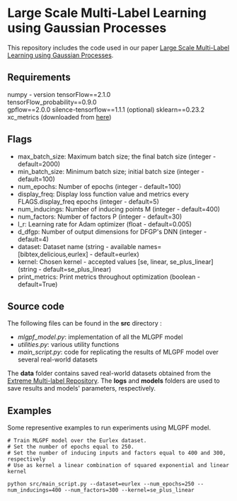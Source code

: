 # Large Scale Multi-Label Learning using Gaussian Processes #

This repository includes the code used in our paper [Large Scale Multi-Label Learning using Gaussian Processes](https://www.springer.com/journal/10994). 

## Requirements ##
numpy - version 
tensorFlow==2.1.0  
tensorFlow_probability==0.9.0  
gpflow==2.0.0
silence-tensorflow==1.1.1 (optional) 
sklearn==0.23.2
xc_metrics (downloaded from [here](https://github.com/kunaldahiya/pyxclib))

## Flags ##
* max_batch_size: Maximum batch size; the final batch size (integer - default=2000)
* min_batch_size: Minimum batch size; initial batch size (integer - default=100)
* num_epochs: Number of epochs (integer - default=100)
* display_freq: Display loss function value and metrics every FLAGS.display_freq epochs (integer - default=5)
* num_inducings: Number of inducing points M (integer - default=400)
* num_factors: Number of factors P (integer - default=30)
* l_r: Learning rate for Adam optimizer (float - default=0.005)
* d_dfgp: Number of output dimensions for DFGP's DNN (integer - default=4)
* dataset: Dataset name (string - available names=[bibtex,delicious,eurlex] - default=eurlex)
* kernel: Chosen kernel - accepted values [se, linear, se_plus_linear] (string - default=se_plus_linear)
* print_metrics: Print metrics throughout optimization (boolean - default=True)

## Source code ##

The following files can be found in the **src** directory :  

- *mlgpf_model.py*: implementation of all the MLGPF model
- *utilities.py*: various utility functions
- *main_script.py*: code for replicating the results of MLGPF model over several real-world datasets

The **data** folder contains saved real-world datasets obtained from the [Extreme Multi-label Repository](http://manikvarma.org/downloads/XC/XMLRepository.html). The **logs** and **models** folders are used to save results and models' parameters, respectively.

## Examples ##
Some representive examples to run experiments using MLGPF model.

```
# Train MLGPF model over the Eurlex dataset.
# Set the number of epochs equal to 250. 
# Set the number of inducing inputs and factors equal to 400 and 300, respectively
# Use as kernel a linear combination of squared exponential and linear kernel

python src/main_script.py --dataset=eurlex --num_epochs=250 --num_inducings=400 --num_factors=300 --kernel=se_plus_linear
```


